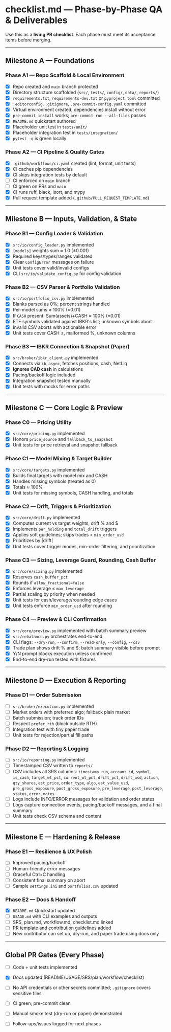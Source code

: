 # checklist.md — Phase-by-Phase QA & Deliverables

Use this as a **living PR checklist**. Each phase must meet its acceptance items before merging.

---

## Milestone A — Foundations

### Phase A1 — Repo Scaffold & Local Environment
- [x] Repo created and `main` branch protected
- [x] Directory structure scaffolded (`src/`, `tests/`, `config/`, `data/`, `reports/`)
- [x] `requirements.txt`, `requirements-dev.txt` or `pyproject.toml` committed
- [x] `.editorconfig`, `.gitignore`, `.pre-commit-config.yaml` committed
- [x] Virtual environment created; dependencies install without error
- [x] `pre-commit install` works; `pre-commit run --all-files` passes
- [x] `README.md` quickstart authored
- [x] Placeholder unit test in `tests/unit/`
- [x] Placeholder integration test in `tests/integration/`
- [x] `pytest -q` is green locally

### Phase A2 — CI Pipeline & Quality Gates
- [x] `.github/workflows/ci.yaml` created (lint, format, unit tests)
- [x] CI caches pip dependencies
- [x] CI skips integration tests by default
- [ ] CI enforced on `main` branch
- [ ] CI green on PRs and `main`
- [x] CI runs ruff, black, isort, and mypy
- [x] Pull request template added (`.github/PULL_REQUEST_TEMPLATE.md`)

---

## Milestone B — Inputs, Validation, & State

### Phase B1 — Config Loader & Validation
- [x] `src/io/config_loader.py` implemented
- [x] `[models]` weights sum ≈ 1.0 (±0.001)
- [x] Required keys/types/ranges validated
- [x] Clear `ConfigError` messages on failure
- [x] Unit tests cover valid/invalid configs
- [x] CLI `src/io/validate_config.py` for config validation

### Phase B2 — CSV Parser & Portfolio Validation
- [x] `src/io/portfolio_csv.py` implemented
- [x] Blanks parsed as 0%; percent strings handled
- [x] Per-model sums ≈ 100% (±0.01)
- [x] If `CASH` present: Sum(assets)+CASH ≈ 100% (±0.01)
- [x] ETF symbols validated against IBKR's list; unknown symbols abort
- [x] Invalid CSV aborts with actionable error
- [x] Unit tests cover CASH ±, malformed %, unknown columns

### Phase B3 — IBKR Connection & Snapshot (Paper)
- [x] `src/broker/ibkr_client.py` implemented
- [x] Connects via `ib_async`, fetches positions, cash, NetLiq
- [x] **Ignores CAD cash** in calculations
- [x] Pacing/backoff logic included
- [x] Integration snapshot tested manually
- [x] Unit tests with mocks for error paths

---

## Milestone C — Core Logic & Preview

### Phase C0 — Pricing Utility
- [x] `src/core/pricing.py` implemented
- [x] Honors `price_source` and `fallback_to_snapshot`
- [x] Unit tests for price retrieval and snapshot fallback

### Phase C1 — Model Mixing & Target Builder
- [x] `src/core/targets.py` implemented
- [x] Builds final targets with model mix and CASH
- [x] Handles missing symbols (treated as 0)
- [x] Totals ≈ 100%
- [x] Unit tests for missing symbols, CASH handling, and totals

### Phase C2 — Drift, Triggers & Prioritization
- [x] `src/core/drift.py` implemented
- [x] Computes current vs target weights, drift % and $
- [x] Implements `per_holding` and `total_drift` triggers
- [x] Applies soft guidelines; skips trades < `min_order_usd`
- [x] Prioritizes by |drift|
- [x] Unit tests cover trigger modes, min-order filtering, and prioritization

### Phase C3 — Sizing, Leverage Guard, Rounding, Cash Buffer
- [x] `src/core/sizing.py` implemented
- [x] Reserves `cash_buffer_pct`
- [x] Rounds if `allow_fractional=false`
- [x] Enforces leverage ≤ `max_leverage`
- [x] Partial scaling by priority when needed
- [x] Unit tests for cash/leverage/rounding edge cases
- [X] Unit tests enforce `min_order_usd` after rounding

### Phase C4 — Preview & CLI Confirmation
- [x] `src/core/preview.py` implemented with batch summary preview
- [x] `src/rebalance.py` orchestrates end-to-end
- [x] CLI flags: `--dry-run`, `--confirm`, `--read-only`, `--config`, `--csv`
- [x] Trade plan shows drift % and $; batch summary visible before prompt
- [x] Y/N prompt blocks execution unless confirmed
- [x] End-to-end dry-run tested with fixtures

---

## Milestone D — Execution & Reporting

### Phase D1 — Order Submission
- [ ] `src/broker/execution.py` implemented
- [ ] Market orders with preferred algo; fallback plain market
- [ ] Batch submission; track order IDs
- [ ] Respect `prefer_rth` (block outside RTH)
- [ ] Integration test with tiny paper trade
- [ ] Unit tests for rejection/partial fill paths

### Phase D2 — Reporting & Logging
- [ ] `src/io/reporting.py` implemented
- [ ] Timestamped CSV written to `reports/`
- [ ] CSV includes all SRS columns: `timestamp_run`, `account_id`, `symbol`, `is_cash`, `target_wt_pct`, `current_wt_pct`, `drift_pct`, `drift_usd`, `action`, `qty_shares`, `est_price`, `order_type`, `algo`, `est_value_usd`, `pre_gross_exposure`, `post_gross_exposure`, `pre_leverage`, `post_leverage`, `status`, `error`, `notes`
- [ ] Logs include INFO/ERROR messages for validation and order states
- [ ] Logs capture connection events, pacing/backoff messages, and a final summary
- [ ] Unit tests check CSV schema and content

---

## Milestone E — Hardening & Release

### Phase E1 — Resilience & UX Polish
- [ ] Improved pacing/backoff
- [ ] Human-friendly error messages
- [ ] Graceful Ctrl+C handling
- [ ] Consistent final summary on abort
- [ ] Sample `settings.ini` and `portfolios.csv` updated

### Phase E2 — Docs & Handoff
- [x] `README.md` Quickstart updated
- [ ] `USAGE.md` with CLI examples and outputs
- [ ] SRS, plan.md, workflow.md, checklist.md linked
- [ ] PR template and contribution guidelines added
- [ ] New contributor can set up, dry-run, and paper trade using docs only

---

## Global PR Gates (Every Phase)
- [ ] Code + unit tests implemented
- [x] Docs updated (README/USAGE/SRS/plan/workflow/checklist)
- [ ] No API credentials or other secrets committed; `.gitignore` covers sensitive files
- [ ] CI green; pre-commit clean
- [ ] Manual smoke test (dry-run or paper) demonstrated
- [ ] Follow-ups/issues logged for next phases

